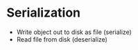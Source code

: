 # Serialization

- Write object out to disk as file (serialize)
- Read file from disk (deserialize)
